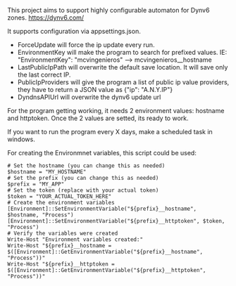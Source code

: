 This project aims to support highly configurable automaton for Dynv6 zones. https://dynv6.com/

It supports configuration via appsettings.json.
 + ForceUpdate will force the ip update every run.
 + EnvironmentKey will make the program to search for prefixed values. IE: "EnvironmentKey": "mcvingenieros" -->  mcvingenieros__hostname
 + LastPublicIpPath will overwrite the default save location. It will save only the last correct IP.
 + PublicIpProviders will give the program a list of public ip value providers, they have to return a JSON value as {"ip": "A.N.Y.IP"}
 + DyndnsAPIUrl will overwrite the dynv6 update url

For the program getting working, it needs 2 environment values: hostname and httptoken.
Once the 2 values are setted, its ready to work.

If you want to run the program every X days, make a scheduled task in windows.

For creating the Environmnet variables, this script could be used:

```
# Set the hostname (you can change this as needed)
$hostname = "MY_HOSTNAME"
# Set the prefix (you can change this as needed)
$prefix = "MY_APP"
# Set the token (replace with your actual token)
$token = "YOUR_ACTUAL_TOKEN_HERE"
# Create the environment variables
[Environment]::SetEnvironmentVariable("${prefix}__hostname", $hostname, "Process")
[Environment]::SetEnvironmentVariable("${prefix}__httptoken", $token, "Process")
# Verify the variables were created
Write-Host "Environment variables created:"
Write-Host "${prefix}__hostname = $([Environment]::GetEnvironmentVariable("${prefix}__hostname", "Process"))"
Write-Host "${prefix}__httptoken = $([Environment]::GetEnvironmentVariable("${prefix}__httptoken", "Process"))"

```
